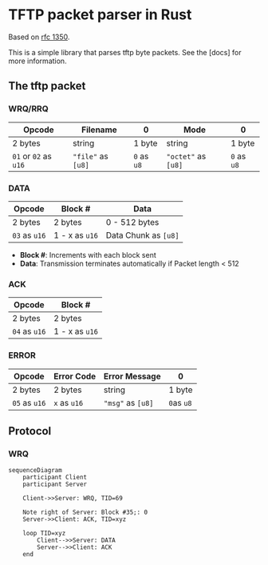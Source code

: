 # TFTP packet parser in Rust

Based on [rfc 1350](https://datatracker.ietf.org/doc/html/rfc1350).

This is a simple library that parses tftp byte packets. See the [docs] for more information.

## The tftp packet

### WRQ/RRQ

| Opcode                | Filename           | 0           | Mode                | 0           |
| --------------------- | ------------------ | ----------- | ------------------- | ----------- |
| 2 bytes               | string             | 1 byte      | string              | 1 byte      |
| `01` or `02` as `u16` | `"file"` as `[u8]` | `0` as `u8` | `"octet"` as `[u8]` | `0` as `u8` |

### DATA

| Opcode        | Block #        | Data                 |
| ------------- | -------------- | -------------------- |
| 2 bytes       | 2 bytes        | 0 - 512 bytes        |
| `03` as `u16` | 1 - x as `u16` | Data Chunk as `[u8]` |

- **Block #**: Increments with each block sent
- **Data**: Transmission terminates automatically if Packet length < 512

### ACK

| Opcode        | Block #        |
| ------------- | -------------- |
| 2 bytes       | 2 bytes        |
| `04` as `u16` | 1 - x as `u16` |

### ERROR

| Opcode        | Error Code   | Error Message     | 0          |
| ------------- | ------------ | ----------------- | ---------- |
| 2 bytes       | 2 bytes      | string            | 1 byte     |
| `05` as `u16` | `x` as `u16` | `"msg"` as `[u8]` | `0`as `u8` |

## Protocol

### WRQ

```mermaid
sequenceDiagram
    participant Client
    participant Server

    Client->>Server: WRQ, TID=69

    Note right of Server: Block #35;: 0
    Server->>Client: ACK, TID=xyz

    loop TID=xyz
        Client-->>Server: DATA
        Server-->>Client: ACK
    end
```
